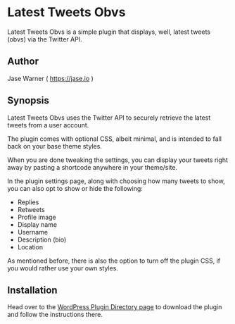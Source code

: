 # Latest Tweets Obvs

Latest Tweets Obvs is a simple plugin that displays, well, latest tweets (obvs) via the Twitter API.

## Author

Jase Warner ( <a href="https://jase.io/">https://jase.io</a> )

## Synopsis

Latest Tweets Obvs uses the Twitter API to securely retrieve the latest tweets from a user account.

The plugin comes with optional CSS, albeit minimal, and is intended to fall back on your base theme styles.

When you are done tweaking the settings, you can display your tweets right away by pasting a shortcode anywhere in your theme/site.

In the plugin settings page, along with choosing how many tweets to show, you can also opt to show or hide the following:

* Replies
* Retweets
* Profile image
* Display name
* Username
* Description (bio)
* Location

As mentioned before, there is also the option to turn off the plugin CSS, if you would rather use your own styles.

## Installation

Head over to the <a href="https://wordpress.org/plugins/latest-tweets-obvs/">WordPress Plugin Directory page</a> to download the plugin and follow the instructions there.
